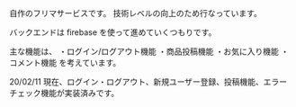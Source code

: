 自作のフリマサービスです。
技術レベルの向上のため行なっています。

バックエンドは firebase を使って進めていくつもりです。

主な機能は、
・ログイン/ログアウト機能
・商品投稿機能
・お気に入り機能
・コメント機能
を考えています。

20/02/11 現在、ログイン・ログアウト、新規ユーザー登録、投稿機能、エラーチェック機能が実装済みです。
